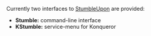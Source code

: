 Currently two interfaces to [StumbleUpon](http://www.stumbleupon.com/) are provided:
  * **Stumble:** command-line interface
  * **KStumble:** service-menu for Konqueror